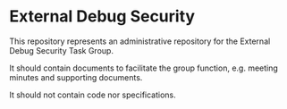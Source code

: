 
# External Debug Security

This repository represents an administrative repository for the External Debug Security Task Group.

It should contain documents to facilitate the group function, e.g. meeting minutes and supporting documents.

It should not contain code nor specifications.